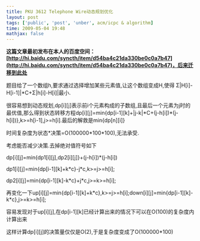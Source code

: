 ```yaml
---
title: PKU 3612 Telephone Wire动态规划优化
layout: post
tags: ['public', 'post', 'unber', acm/icpc & algorithm]
time: 2009-05-04 19:48
mathjax: false
---
```

<b>这篇文章最初发布在本人的百度空间：[http://hi.baidu.com/syncth/item/d54ba4c21da330be0c0a7b47](http://hi.baidu.com/syncth/item/d54ba4c21da330be0c0a7b47)，后来迁移到此处</b>

<p>题目给了一个数组h,要求通过选择增加某些元素值,让这个数组变成H,使得 Σ|H[i]-H[i-1]|*C+Σ|h[i]-H[i]|最小.</p><p>很容易想到动态规划,dp[i][j]表示前i个元素构成的子数组,且最后一个元素为j时的最优值,那么得到状态转移方程dp[i][j]=min{dp[i-1][k]+|j-k|*C+(j-h[i])*(j-h[i])},k&gt;=h[i-1],j&gt;=h[i].最后的解救是min{dp[n][i]}</p><p>时间复杂度为状态*决策=O(100000*100*100),无法承受.</p><p>考虑能否减少决策.去掉绝对值符号如下</p><p>dp[i][j]=min{dp1[i][j],dp2[i][j]}+(j-h[i])*(j-h[i])</p><p>dp1[i][j]=min{dp[i-1][k]+k*c}-j*c,k&gt;=j&gt;=h[i];</p><p>dp2[i][j]=min{dp[i-1][k]-k*c}+j*c,j&gt;=k&gt;=h[i];</p><p>再变化一下up[i][j]=min{dp[i-1][k]+k*c},k&gt;=j&gt;=h[i];down[i][j]=min{dp[i-1][k]-k*c},j&gt;=k&gt;=h[i];</p><p>容易发现对于up[i][j],在dp[i-1][k]已经计算出来的情况下可以在O(100)的复杂度内计算出来</p><p>这样计算dp[i][j]的决策量仅仅是O(2),于是复杂度变成了O(100000*100)</p>
